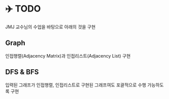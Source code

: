 # ✈️ TODO 
JMJ 교수님의 수업을 바탕으로 아래의 것을 구현

## Graph
인접행렬(Adjacency Matrix)과 인접리스트(Adjacency List) 구현

## DFS & BFS
입력된 그래프가 인접행렬, 인접리스트로 구현된 그래프여도 포괄적으로 수행 가능하도록 구현